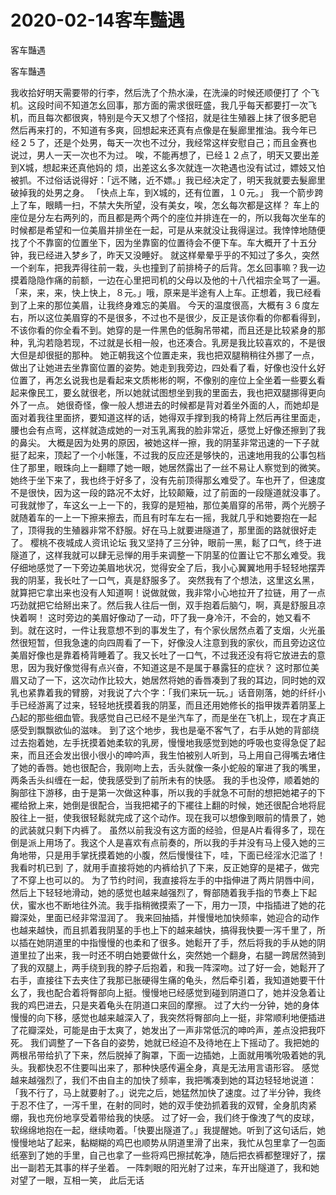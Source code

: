 # 2020-02-14客车豔遇



客车豔遇



客车豔遇


我收拾好明天需要带的行李，然后洗了个热水澡，在洗澡的时候还顺便打了 个飞机。这段时间不知道怎幺回事，那方面的需求很旺盛，我几乎每天都要打一次飞 机，而且每次都很爽，特别是今天又想了个怪招，就是往生殖器上抹了很多肥皂 然后再来打的，不知道有多爽，回想起来还真有点像是在髮廊里推油。我今年已 经２５了，还是个处男，每天一次也不过分，我经常这样安慰自己；而且金赛也 说过，男人一天一次也不为过。 唉，不能再想了，已经１２点了，明天又要出差到X城，想起来还真他妈的 烦，出差这幺多次就连一次艳遇也没有试过，嫖妓又怕被抓。不过俗话说得好：「远不赌，近不嫖。」我已经决定了，明天我就要去髮廊里破掉我的处男之身。 「快点上车，到X城的，还有位置，１０元。」 我一个箭步跨上了车，眼睛一扫，不禁大失所望，没有美女，唉，怎幺每次都是这样？ 车上的座位是分左右两列的，而且都是两个两个的座位并排连在一的，所以我每次坐车的时候都是希望和一位美眉并排坐在一起，可是从来就没让我得逞过。我悻悻地随便找了个不靠窗的位置坐下，因为坐靠窗的位置待会不便下车。车大概开了十五分钟，我已经进入梦乡了，昨天又没睡好。  就这样晕晕乎乎的不知过了多久，突然一个剎车，把我弄得往前一栽，头也撞到了前排椅子的后背。怎幺回事嘛？我一边摸着隐隐作痛的前额，一边在心里把司机的父母以及他的十八代祖宗全骂了一遍。「来，来，来，快上快上，８元。」哦，原来是半途有人上车。正想着，我已经看到了上来的那位美眉，让我终身难忘的美眉。 今天的温度很高，大概有３６度左右，所以这位美眉穿的不是很多，不过也不是很少，反正是该你看的你都看得到，不该你看的你全看不到。她穿的是一件黑色的低胸吊带裙，而且还是比较紧身的那种，乳沟若隐若现，不过就是长相一般，也还凑合。乳房是我比较喜欢的，不是很大但是却很挺的那种。 她正朝我这个位置走来，我也把双腿稍稍往外挪了一点，做出了让她进去坐靠窗位置的姿势。她走到我旁边，四处看了看，好像也没什幺好位置了，再怎幺说我也是看起来文质彬彬的啊，不像别的座位上全坐着一些要幺看起来像民工，要幺就很老，所以她就试图想坐到我的里面去，我也把双腿挪得更向外了一点。  她很奇怪，像一般人想进去的时候都是背对着坐外面的人，而她却是面对着我往里面挤，要知道这样的话，她得双手撑到我的椅背上然后再往里面走，腰也会有点弯，这样就造成她的一对玉乳离我的脸非常近，感觉上好像还擦到了我的鼻尖。 大概是因为处男的原因，被她这样一擦，我的阴茎非常迅速的一下子就挺了起来，顶起了一个小帐篷，不过我的反应还是够快的，迅速地用我的公事包档住了那里，眼珠向上一翻瞟了她一眼，她居然露出了一丝不易让人察觉到的微笑。 她终于坐下来了，我也终于好多了，没有先前顶得那幺难受了。车也开了，但速度不是很快，因为这一段的路况不太好，比较颠簸，过了前面的一段隧道就没事了。可我就惨了，车这幺一上一下的，我穿的是短袖，那位美眉穿的吊带，两个光膀子就随着车的一上一下擦来擦去，而且有时车左右一摇，我就几乎和她要抱在一起了，顶得我的生殖器非常不舒服。好在马上就要进隧道了，那里面的路就很好走了。 樱桃不夜城成人资讯论坛 我又坚持了三分钟，眼前一黑，鬆了口气，终于进隧道了，这样我就可以肆无忌惮的用手来调整一下阴茎的位置让它不那幺难受。我仔细地感觉了一下旁边美眉地状况，觉得安全了后，我小心翼翼地用手轻轻地摆弄我的阴茎，我长吐了一口气，真是舒服多了。 突然我有了个想法，这里这幺黑，就算把它拿出来也没有人知道啊！说做就做，我非常小心地拉开了拉链，用了一点巧劲就把它给掰出来了。然后我人往后一倒，双手抱着后脑勺，啊，真是舒服且凉快着啊！ 这时旁边的美眉好像动了一动，吓了我一身冷汗，不会的，她又看不到。就在这时，一件让我意想不到的事发生了，有个家伙居然点着了支烟，火光虽然很短暂，但我急速的向四周看了一下，好像没人注意到我的家伙，而且旁边这位美眉好像也是靠着椅背睡着了。我又长吐了一口气，不过我还没有将它放进去的意思，因为我好像觉得有点兴奋，不知道这是不是属于暴露狂的症状？ 这时那位美眉又动了一下，这次动作比较大，她居然将她的香唇凑到了我的耳边，同时她的双乳也紧靠着我的臂膀，对我说了六个字：「我们来玩一玩。」话音刚落，她的纤纤小手已经游离了过来，轻轻地抚摸着我的阴茎，而且还用她修长的指甲拨弄着阴茎上凸起的那些细血管。我感觉自己已经不是坐汽车了，而是坐在飞机上，现在才真正感受到飘飘欲仙的滋味。 到了这个地步，我也是毫不客气了，右手从她的背部绕过去抱着她，左手抚摸着她柔软的乳房，慢慢地我感觉到她的呼吸也变得急促了起来，而且还会发出很小很小的呻吟声，我生怕被别人听到，马上用自己得嘴去堵住了她的香唇。她也很配合，我刚吻上去，舌头就像一条小蛇般的窜进了我的嘴里，两条舌头纠缠在一起，使我感受到了前所未有的快感。 我的手也没停，顺着她的胸部往下游移，由于是第一次做这种事，所以我的手就急不可耐的想把她裙子的下襬给掀上来，她倒是很配合，当我把裙子的下襬往上翻的时候，她还很配合地将屁股往上一挺，使我很轻鬆就完成了这个动作。现在我可以想像到眼前的情景了，她的武装就只剩下内裤了。 虽然以前我没有这方面的经验，但是A片看得多了，现在倒是派上用场了。我这个人是喜欢有点前奏的，所以我的手并没有马上侵入她的三角地带，只是用手掌抚摸着她的小腹，然后慢慢往下，哇，下面已经淫水氾滥了！我看时机已到 了，就用手直接将她的内裤给扒了下来，反正她穿的是裙子，做完了不穿上也可以的。 为了节约时间，我直接将左手的中指伸进了两片阴唇中间，然后上下轻轻地滑动，她的感觉也越来越强烈了，臀部随着我手指的节奏上下起伏，蜜水也不断地往外流。我手指稍微摸索了一下，用力一顶，中指插进了她的花瓣深处，里面已经非常湿润了。 我来回抽插，并慢慢地加快频率，她迎合的动作也越来越快，而且抓着我阴茎的手也上下的越来越快，搞得我快要一泻千里了，所以插在她阴道里的中指慢慢的也柔和了很多。她鬆开了手，然后将我的手从她的阴道里拉了出来，我一时还不明白她要做什幺，突然她一个翻身，右腿一跨居然骑到了我的双腿上，两手绕到我的脖子后抱着，和我一阵深吻。过了好一会，她鬆开了右手，直接往下去夹住了我那已胀硬得生痛的龟头，然后牵引着，我知道她要干什幺了，我也配合着将臀部向上挺。慢慢地已经感觉到碰到阴道口了，她并没急着让我的鸡巴进去，只是夹着龟头在阴道口来回的摩擦。 过了大约一分钟，她的身体慢慢的向下移，感觉也越来越深入了，我突然将臀部向上一挺，非常顺利地便插进了花瓣深处，可能是由于太爽了，她发出了一声非常低沉的呻吟声，差点没把我吓死。 我们调整了一下各自的姿势，她就已经迫不及待地在上下摇动了。我把她的两根吊带给扒了下来，然后脱掉了胸罩，下面一边插她，上面就用嘴吮吸着她的乳头。我都快忍不住要叫出来了，那种快感传遍全身，真是无法用言语形容。  感觉越来越强烈了，我们不由自主的加快了频率，我把嘴凑到她的耳边轻轻地说道：「我不行了，马上就要射了。」说完之后，她猛然加快了速度。过了半分钟，我终于忍不住了，一泻千里，在射的同时，她的双手使劲抓着我的双臂，全身肌肉紧绷，我也充份地享受着带给我的快感。 过了好一会，我们终于像洩了气的皮球，软绵绵地抱在一起，继续吻着。「快要出隧道了。」我提醒她。听到了这句话后，她慢慢地站了起来，黏糊糊的鸡巴也顺势从阴道里滑了出来，我忙从包里拿了一包面纸塞到了她的手里，自己也拿了一些将鸡巴擦拭乾净，随后把衣裤都整理好了，摆出一副若无其事的样子坐着。 一阵刺眼的阳光射了过来，车开出隧道了，我和她对望了一眼，互相一笑， 此后无话


